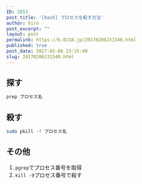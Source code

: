 ```yaml
---
ID: 2853
post_title: '[bash] プロセスを殺す方法'
author: hiro
post_excerpt: ""
layout: post
permalink: https://b.0218.jp/20170206231540.html
published: true
post_date: 2017-02-06 23:15:40
slug: 20170206231540.html
---
```

<!--more-->

## 探す
```bash
prep プロセス名
```

## 殺す
```bash
sudo pkill -f プロセス名
```

## その他
1. `pgrep`でプロセス番号を取得
1. `kill -9`プロセス番号で殺す